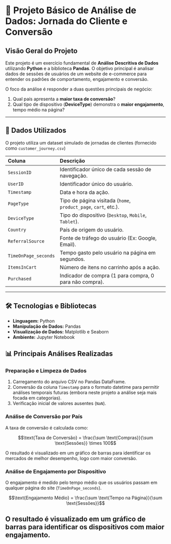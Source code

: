 # 🚀 Projeto Básico de Análise de Dados: Jornada do Cliente e Conversão

## Visão Geral do Projeto

Este projeto é um exercício fundamental de **Análise Descritiva de Dados** utilizando **Python** e a biblioteca **Pandas**. O objetivo principal é analisar 
dados de sessões de usuários de um website de e-commerce para entender os padrões de comportamento, engajamento e conversão.

O foco da análise é responder a duas questões principais de negócio:

1.  Qual país apresenta a **maior taxa de conversão**?
2.  Qual tipo de dispositivo (**DeviceType**) demonstra o **maior engajamento**, tempo médio na página?

---
## 💾 Dados Utilizados

O projeto utiliza um dataset simulado de jornadas de clientes (fornecido como `customer_journey.csv`)

| Coluna | Descrição |
| :--- | :--- |
| `SessionID` | Identificador único de cada sessão de navegação. |
| `UserID` | Identificador único do usuário. |
| `Timestamp` | Data e hora da ação. |
| `PageType` | Tipo de página visitada (`home`, `product_page`, `cart`, etc.). |
| `DeviceType` | Tipo do dispositivo (`Desktop`, `Mobile`, `Tablet`). |
| `Country` | País de origem do usuário. |
| `ReferralSource` | Fonte de tráfego do usuário (Ex: Google, Email). |
| `TimeOnPage_seconds`| Tempo gasto pelo usuário na página em segundos. |
| `ItemsInCart` | Número de itens no carrinho após a ação. |
| `Purchased` | Indicador de compra (1 para compra, 0 para não compra). |

---
## 🛠️ Tecnologias e Bibliotecas

* **Linguagem:** Python
* **Manipulação de Dados:** Pandas
* **Visualização de Dados:** Matplotlib e Seaborn
* **Ambiente:** Jupyter Notebook

## 📊 Principais Análises Realizadas
###  Preparação e Limpeza de Dados

1.  Carregamento do arquivo CSV no Pandas DataFrame.
2.  Conversão da coluna `Timestamp` para o formato datetime para permitir análises temporais futuras (embora neste projeto a análise seja mais focada em categorias).
3.  Verificação inicial de valores ausentes (`NaN`).
   
### Análise de Conversão por País

A taxa de conversão é calculada como:

$$\text{Taxa de Conversão} = \frac{\sum \text{Compras}}{\sum \text{Sessões}} \times 100$$

O resultado é visualizado em um gráfico de barras para identificar os mercados de melhor desempenho, logo com maior conversão.

### Análise de Engajamento por Dispositivo

O engajamento é medido pelo tempo médio que os usuários passam em qualquer página do site (`TimeOnPage_seconds`).

$$\text{Engajamento Médio} = \frac{\sum \text{Tempo na Página}}{\sum \text{Sessões}}$$

O resultado é visualizado em um gráfico de barras para identificar os dispositivos com maior engajamento.
---
